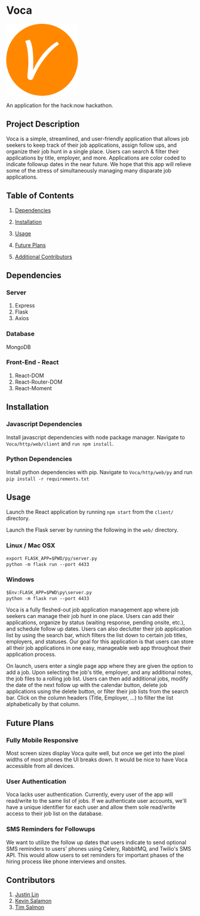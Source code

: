 # Voca
![Logo, a stylized V in an orange circle](https://github.com/kevin-salamon/Voca/blob/Readme/android-chrome-192x192.png)

An application for the hack:now hackathon.

## Project Description 

Voca is a simple, streamlined, and user-friendly application that allows job seekers to keep track of their job applications, assign follow ups, and organize their job hunt in a single place. Users can search & filter their applications by title, employer, and more. Applications are color coded to indicate followup dates in the near future. We hope that this app will relieve some of the stress of simultaneously managing many disparate job applications.

## Table of Contents 

1. [Dependencies](##Dependencies)

2. [Installation](##Installation)

3. [Usage](##Usage) 

4. [Future Plans](##Future-Plans)

5. [Additional Contributors](##Contributors)

## Dependencies

### Server
1. Express
2. Flask
3. Axios

### Database
MongoDB

### Front-End - React
1. React-DOM
2. React-Router-DOM
3. React-Moment

## Installation

### Javascript Dependencies
Install javascript dependencies with node package manager.
Navigate to `Voca/http/web/client` and `run npm install`.

### Python Dependencies
Install python dependencies with pip.
Navigate to `Voca/http/web/py` and run `pip install -r requirements.txt`

## Usage 

Launch the React application by running `npm start` from the `client/` directory.

Launch the Flask server by running the following in the `web/` directory.

### Linux / Mac OSX
```
export FLASK_APP=$PWD/py/server.py
python -m flask run --port 4433
```
### Windows
```
$Env:FLASK_APP=$PWD\py\server.py
python -m flask run --port 4433
```

Voca is a fully fleshed-out job application management app where job seekers can manage their job hunt in one place. Users can add their applications, organize by status (waiting response, pending onsite, etc.), and schedule follow up dates. Users can also declutter their job application list by using the search bar, which filters the list down to certain job titles, employers, and statuses. Our goal for this application is that users can store all their job applications in one easy, manageable web app throughout their application process.

On launch, users enter a single page app where they are given the option to add a job. Upon selecting the job's title, employer, and any additional notes, the job files to a rolling job list. Users can then add additional jobs, modify the date of the next follow up with the calendar button, delete job applications using the delete button, or filter their job lists from the search bar. Click on the column headers (Title, Employer, ...) to filter the list alphabetically by that column.

## Future Plans

### Fully Mobile Responsive
Most screen sizes display Voca quite well, but once we get into the pixel widths of most phones the UI breaks down. It would be nice to have Voca accessible from all devices.

### User Authentication
Voca lacks user authentication. Currently, every user of the app will read/write to the same list of jobs. If we authenticate user accounts, we'll have a unique identifier for each user and allow them sole read/write access to their job list on the database.

### SMS Reminders for Followups
We want to utilize the follow up dates that users indicate to send optional SMS reminders to users' phones using Celery, RabbitMQ, and Twilio's SMS API. This would allow users to set reminders for important phases of the hiring process like phone interviews and onsites.

## Contributors 

1. [Justin Lin](https://github.com/Chih-Chien-Lin)
2. [Kevin Salamon](https://github.com/kevin-salamon)
3. [Tim Salmon](https://github.com/SalmonTimo)
